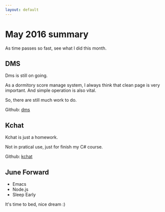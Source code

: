 ```yaml
---
layout: default
---
```



# May 2016 summary
As time passes so fast, see what I did this month.

<!--more-->
<h2>DMS</h2>
Dms is still on going.

As a dormitory score manage system, I always think that clean page is very important. And simple operation is also vital.

So, there are still much work to do.

Github: <a href="https://github.com/kyshel/dms">dms</a>
<h2>Kchat</h2>
Kchat is just a homework.

Not in pratical use, just for finish my C# course.

Github: <a href="https://github.com/kyshel/kchat">kchat</a>
<h2>June Forward</h2>
<ul>
 	<li>Emacs</li>
 	<li>Node.js</li>
 	<li>Sleep Early</li>
</ul>
It's time to bed, nice dream :)
